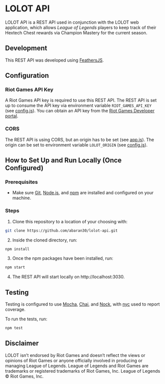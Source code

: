 # LOLOT API

LOLOT API is a REST API used in conjunction with the LOLOT web application, which allows *League of Legends* players to keep track of their Hextech Chest rewards via Champion Mastery for the current season.

## Development

This REST API was developed using [FeathersJS](https://feathersjs.com/).

## Configuration

### Riot Games API Key

A Riot Games API key is required to use this REST API. The REST API is set up to consume the API key via environment variable `RIOT_GAMES_API_KEY` (see [config.js](https://github.com/abaran30/lolot-api/blob/master/config.js)). You can obtain an API key from the [Riot Games Developer portal](https://developer.riotgames.com/).

### CORS

The REST API is using CORS, but an origin has to be set (see [app.js](https://github.com/abaran30/lolot-api/blob/master/app.js)). The origin can be set to environment variable `LOLOT_ORIGIN` (see [config.js](https://github.com/abaran30/lolot-api/blob/master/config.js)).

## How to Set Up and Run Locally (Once Configured)
### Prerequisites
+ Make sure [Git](https://git-scm.com/), [Node.js](https://nodejs.org/en/), and [npm](https://www.npmjs.com/) are installed and configured on your machine.

### Steps
1. Clone this repository to a location of your choosing with:
``` bash
git clone https://github.com/abaran30/lolot-api.git
```

2. Inside the cloned directory, run:
``` bash
npm install
```

3. Once the npm packages have been installed, run:
``` bash
npm start
```

4. The REST API will start locally on http://localhost:3030.

## Testing

Testing is configured to use [Mocha](https://mochajs.org/), [Chai](https://www.chaijs.com/), and [Nock](https://github.com/nock/nock#readme), with [nyc](https://github.com/istanbuljs/nyc#readme) used to report coverage.

To run the tests, run:
``` bash
npm test
```

## Disclaimer

LOLOT isn’t endorsed by Riot Games and doesn’t reflect the views or opinions of Riot Games or anyone officially involved in producing or managing League of Legends. League of Legends and Riot Games are trademarks or registered trademarks of Riot Games, Inc. League of Legends © Riot Games, Inc.
